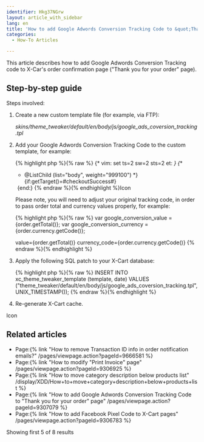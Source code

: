 ```yaml
---
identifier: Hkg37NGrw
layout: article_with_sidebar
lang: en
title: 'How to add Google Adwords Conversion Tracking Code to &quot;Thank you for your order&quot; page'
categories:
  - How-To Articles

---
```



This article describes how to add Google Adwords Conversion Tracking code to X-Car's order confirmation page ("Thank you for your order" page).

## Step-by-step guide

Steps involved:

1.  Create a new custom template file (for example, via FTP):  

    _skins/theme_tweaker/default/en/body/js/google_ads_coversion_tracking.tpl_  

2.  Add your Google Adwords Conversion Tracking Code to the custom template, for example:

    {% highlight php %}{% raw %}
    {* vim: set ts=2 sw=2 sts=2 et: *}
    {**
     * @ListChild (list="body", weight="999100")
     *}
    {if:getTarget()=#checkoutSuccess#}
    <!-- Google Code for Conversion Page -->
    <script type="text/javascript">
    /* <![CDATA[ */
    var google_conversion_id = 999999999;
    var google_conversion_language = "en";
    var google_conversion_format = "3";
    var google_conversion_color = "ffffff";
    var google_conversion_label = "xxxfCKzzz2YQyyyyxxx";
    var google_conversion_value = {order.getTotal()};
    var google_conversion_currency = {order.currency.getCode()};
    var google_remarketing_only = false;
    /* ]]> */
    </script>
    <script type="text/javascript" src="//www.googleadservices.com/pagead/conversion.js">
    </script>
    <noscript>
    <div style="display:inline;">
    <img height="1" width="1" style="border-style:none;" alt="" src="//www.googleadservices.com/pagead/conversion/999999999/?value={order.getTotal()}&amp;currency_code={order.currency.getCode()}&amp;label=xxxfCKzzz2YQyyyyxxx&amp;guid=ON&amp;script=0"/>
    </div>
    </noscript>
    {end:}
    {% endraw %}{% endhighlight %}Icon

    Please note, you will need to adjust your original tracking code, in order to pass order total and currency values properly, for example:

    {% highlight php %}{% raw %}
    var google_conversion_value = {order.getTotal()};
    var google_conversion_currency = {order.currency.getCode()};

    value={order.getTotal()}
    currency_code={order.currency.getCode()}
    {% endraw %}{% endhighlight %}
3.  Apply the following SQL patch to your X-Cart database:

    {% highlight php %}{% raw %}
    INSERT INTO xc_theme_tweaker_template (template, date) VALUES ("theme_tweaker/default/en/body/js/google_ads_coversion_tracking.tpl", UNIX_TIMESTAMP());
    {% endraw %}{% endhighlight %}
4.  Re-generate X-Cart cache.

Icon

## Related articles

*   Page:{% link "How to remove Transaction ID info in order notification emails?" /pages/viewpage.action?pageId=9666581 %}
*   Page:{% link "How to modify "Print Invoice" page" /pages/viewpage.action?pageId=9306925 %}
*   Page:{% link "How to move category description below products list" /display/XDD/How+to+move+category+description+below+products+list %}
*   Page:{% link "How to add Google Adwords Conversion Tracking Code to "Thank you for your order" page" /pages/viewpage.action?pageId=9307079 %}
*   Page:{% link "How to add Facebook Pixel Сode to X-Cart pages" /pages/viewpage.action?pageId=9306783 %}

Showing first 5 of 8 results